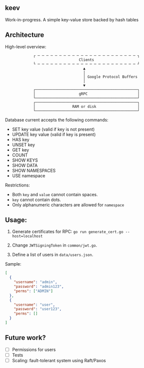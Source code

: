 ## keev

Work-in-progress.
A simple key-value store backed by hash tables

## Architecture

High-level overview:

                 ┌ ─ ─ ─ ─ ─ ─ ─ ─ ─ ─ ─ ─ ─ ─ ─ ─ ─ ─ ─ ─ ─ ─ ─ ┐
                                      Clients
                 └ ─ ─ ─ ─ ─ ─ ─ ─ ─ ─ ─ ─ ─ ─ ─ ─ ─ ─ ─ ─ ─ ─ ─ ┘
                                        ▲
                                        │
                                        │ Google Protocol Buffers
                                        │
                                        ▼
                 ┌───────────────────────────────────────────────┐
                 │                    gRPC                       │
                 └───────────────────────────────────────────────┘
                 ┌───────────────────────────────────────────────┐
                 │                 RAM or disk                   │
                 └───────────────────────────────────────────────┘

Database current accepts the following commands:
- SET key value (valid if key is not present)
- UPDATE key value (valid if key is present)
- HAS key
- UNSET key
- GET key
- COUNT
- SHOW KEYS
- SHOW DATA
- SHOW NAMESPACES
- USE namespace

Restrictions:
* Both `key` and `value` cannot contain spaces.
* `key` cannot contain dots.
* Only alphanumeric characters are allowed for `namespace`

## Usage:

1. Generate certificates for RPC: `go run generate_cert.go --host=localhost`

2. Change `JWTSigningToken` in `common/jwt.go`.

3. Define a list of users in `data/users.json`.

Sample:
```json
[
  {
    "username": "admin",
    "password": "admin123",
    "perms": ["ADMIN"]
  },
  {
    "username": "user",
    "password": "user123",
    "perms": []
  }
]
```

## Future work?
- [ ] Permissions for users
- [ ] Tests
- [ ] Scaling: fault-tolerant system using Raft/Paxos
